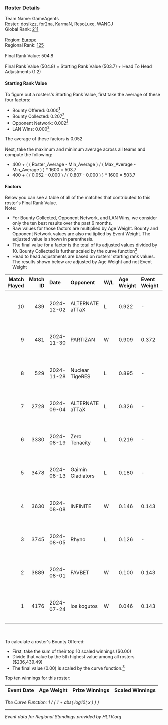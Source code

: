 ### Roster Details<br />
Team Name: GameAgents<br />
Roster: dosikzz, for2na, KarmaN, ResoLuxe, WANGJ<br />
Global Rank: [211](../../standings_global_2025_01_13.md)<br />
<br />
Region: [Europe]( ../../standings_europe_2025_01_13.md)<br />
Regional Rank: [125]( ../../standings_europe_2025_01_13.md)<br />
<br />
Final Rank Value:  504.8<br />
<br />
Final Rank Value (504.8) = Starting Rank Value (503.7) + Head To Head Adjustments (1.2)<br />

#### Starting Rank Value<br />
To figure out a rosters's Starting Rank Value, first take the average of these four factors:<br />
- Bounty Offered: 0.000[<sup>1</sup>](#table2)
- Bounty Collected: 0.207[<sup>2</sup>](#table1)
- Opponent Network: 0.002[<sup>2</sup>](#table1)
- LAN Wins: 0.000[<sup>2</sup>](#table1)

The average of these factors is 0.052<br />
<br />
Next, take the maximum and minimum average across all teams and compute the following:<br />
- 400 + ( ( Roster_Average - Min_Average ) / ( Max_Average - Min_Average ) ) * 1600 = 503.7
- 400 + ( ( 0.052 - 0.000 ) / ( 0.807 - 0.000 ) ) * 1600 = 503.7


#### Factors<br />
Below you can see a table of all of the matches that contributed to this roster's Final Rank Value.<br />
Note:<br />

- For Bounty Collected, Opponent Network, and LAN Wins, we consider only the ten best results over the past 6 months.
- Raw values for those factors are multiplied by Age Weight. Bounty and Opponent Network values are also multiplied by Event Weight. The adjusted value is shown in parenthesis.
- The final value for a factor is the total of its adjusted values divided by 10. Bounty Collected is further scaled by the curve function[<sup>3</sup>](#curveFunction)
- Head to head adjustments are based on rosters' starting rank values. The results shown below are adjusted by Age Weight and not Event Weight
<span id="table1"></span><br />


| Match Played | Match ID | Date       | Opponent          | W/L | Age Weight | Event Weight | Bounty Collected | Opponent Network | LAN Wins  | H2H Adj. | Roster                                   |
| -: | -: | :- | :- | :- | :- | :- | :- | :- | :- | -: | :- |
|           10 |      439 | 2024-12-02 | ALTERNATE aTTaX   | L   | 0.922      | -            | -                | -                | -         |    -1.64 | dosikzz, for2na, KarmaN, ResoLuxe, WANGJ |
|            9 |      481 | 2024-11-30 | PARTIZAN          | W   | 0.909      | 0.372        | 0.000 (0.000)    | 0.000 (0.000)    | 0 (0.000) |    10.08 | dosikzz, for2na, KarmaN, ResoLuxe, WANGJ |
|            8 |      529 | 2024-11-28 | Nuclear TigeRES   | L   | 0.895      | -            | -                | -                | -         |   -11.85 | dosikzz, for2na, KarmaN, ResoLuxe, WANGJ |
|            7 |     2728 | 2024-09-04 | ALTERNATE aTTaX   | L   | 0.326      | -            | -                | -                | -         |    -0.34 | dosikzz, for2na, ResoLuxe, rinn, WANGJ   |
|            6 |     3330 | 2024-08-19 | Zero Tenacity     | L   | 0.219      | -            | -                | -                | -         |    -0.34 | dosikzz, for2na, ResoLuxe, rinn, WANGJ   |
|            5 |     3478 | 2024-08-13 | Gaimin Gladiators | L   | 0.180      | -            | -                | -                | -         |    -0.45 | dosikzz, for2na, ResoLuxe, rinn, WANGJ   |
|            4 |     3630 | 2024-08-08 | INFINITE          | W   | 0.146      | 0.143        | 0.000 (0.000)    | 0.006 (0.000)    | 0 (0.000) |     2.15 | dosikzz, for2na, ResoLuxe, rinn, WANGJ   |
|            3 |     3745 | 2024-08-05 | Rhyno             | L   | 0.126      | -            | -                | -                | -         |    -0.75 | dosikzz, for2na, ResoLuxe, rinn, WANGJ   |
|            2 |     3889 | 2024-08-01 | FAVBET            | W   | 0.100      | 0.143        | 0.072 (0.001)    | 0.894 (0.013)    | 0 (0.000) |     2.87 | dosikzz, for2na, ResoLuxe, rinn, WANGJ   |
|            1 |     4176 | 2024-07-24 | los kogutos       | W   | 0.046      | 0.143        | 0.072 (0.000)    | 0.851 (0.006)    | 0 (0.000) |     1.41 | dosikzz, for2na, ResoLuxe, rinn, WANGJ   |

<br />
<span id="table2"></span><br />
To calculate a roster's Bounty Offered:<br />

- First, take the sum of their top 10 scaled winnings ($0.00)
- Divide that value by the 5th highest value among all rosters ($236,439.49)
- The final value (0.00) is scaled by the curve function.[<sup>3</sup>](#curveFunction)

Top ten winnings for this roster:<br />

| Event Date | Age Weight | Prize Winnings | Scaled Winnings |
| :- | -: | :- | :- |


<span id="curveFunction"></span>_The Curve Function: 1 / ( 1 + abs( log10( x ) ) )_<br />

---
_Event data for Regional Standings provided by HLTV.org_<br />
